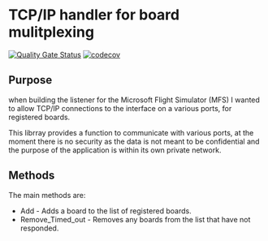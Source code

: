 # TCP/IP handler for board mulitplexing

[![Quality Gate Status](https://sonarcloud.io/api/project_badges/measure?project=sfawcett123_BoardController&metric=alert_status)](https://sonarcloud.io/summary/new_code?id=sfawcett123_BoardController)
[![codecov](https://codecov.io/gh/sfawcett123/BoardController/branch/main/graph/badge.svg?token=2D6BX22N6Q)](https://codecov.io/gh/sfawcett123/BoardController)

## Purpose
when building the listener for the Microsoft Flight Simulator (MFS) 
I wanted to allow TCP/IP connections to the interface on a various ports, for registered boards.

This librray provides a function to communicate with various ports, at the moment there is no security
as the data is not meant to be confidential and the purpose of the application is within its own private network.

## Methods
The main methods are:

- Add - Adds a board to the list of registered boards.
- Remove_Timed_out - Removes any boards from the list that have not responded.

